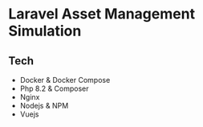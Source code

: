 # Laravel Asset Management Simulation
## Tech
- Docker & Docker Compose
- Php 8.2 & Composer
- Nginx
- Nodejs & NPM
- Vuejs
